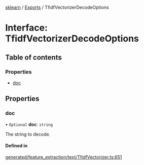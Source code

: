 [sklearn](../readme.md) / [Exports](../modules.md) / TfidfVectorizerDecodeOptions

# Interface: TfidfVectorizerDecodeOptions

## Table of contents

### Properties

- [doc](TfidfVectorizerDecodeOptions.md#doc)

## Properties

### doc

• `Optional` **doc**: `string`

The string to decode.

#### Defined in

[generated/feature_extraction/text/TfidfVectorizer.ts:651](https://github.com/transitive-bullshit/scikit-learn-ts/blob/367336a/packages/sklearn/src/generated/feature_extraction/text/TfidfVectorizer.ts#L651)
